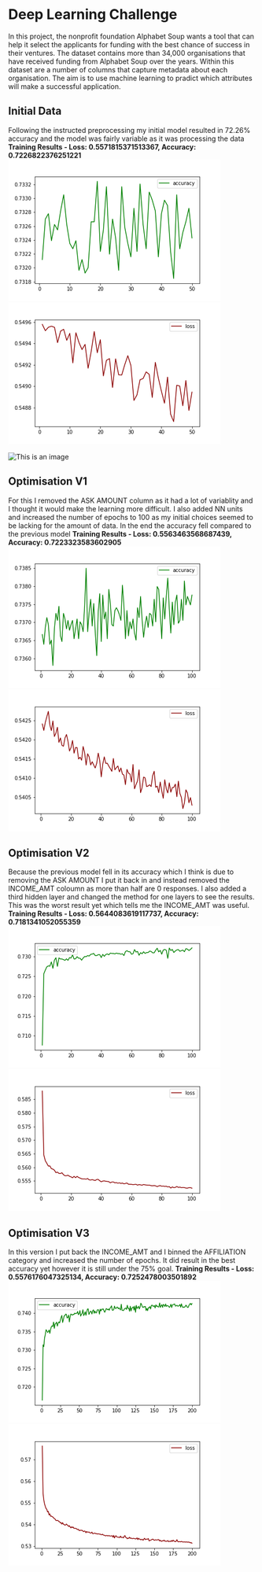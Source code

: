 # Deep Learning Challenge

In this project, the nonprofit foundation Alphabet Soup wants a tool that can help it select the applicants for funding with the best chance of success in their ventures. The dataset contains more than 34,000 organisations that have received funding from Alphabet Soup over the years. Within this dataset are a number of columns that capture metadata about each organisation. The aim is to use machine learning to pradict which attributes will make a successful application.

## Initial Data

Following the instructed preprocessing my initial model resulted in 72.26% accuracy and the model was fairly variable as it was processing the data
**Training Results - Loss: 0.5571815371513367, Accuracy: 0.7226822376251221**
![Accuracy](Images\acc_v1.png)
![Loss](Images\loss_v1.png)

![This is an image](https://www.example.com/image.jpg)

## Optimisation V1

For this I removed the ASK AMOUNT column as it had a lot of variablity and I thought it would make the learning more difficult. I also added NN units and increased the number of epochs to 100 as my initial choices seemed to be lacking for the amount of data. In the end the accuracy fell compared to the previous model
**Training Results - Loss: 0.5563463568687439, Accuracy: 0.7223323583602905**
![Accuracy](Images\acc_v2.png)
![Loss](Images\loss_v2.png)

## Optimisation V2

Because the previous model fell in its accuracy which I think is due to removing the ASK AMOUNT I put it back in and instead removed the INCOME_AMT coloumn as more than half are 0 responses. I also added a third hidden layer and changed the method for one layers to see the results. This was the worst result yet which tells me the INCOME_AMT was useful.
**Training Results - Loss: 0.5644083619117737, Accuracy: 0.7181341052055359**
![Accuracy](Images\acc_v3.png)
![Loss](Images\loss_v3.png)


## Optimisation V3

In this version I put back the INCOME_AMT and I binned the AFFILIATION category and increased the number of epochs. It did result in the best accuracy yet however it is still under the 75% goal.
**Training Results - Loss: 0.5576176047325134, Accuracy: 0.7252478003501892**
![Accuracy](Images\acc_v4.png)
![Loss](Images\loss_v4.png)


